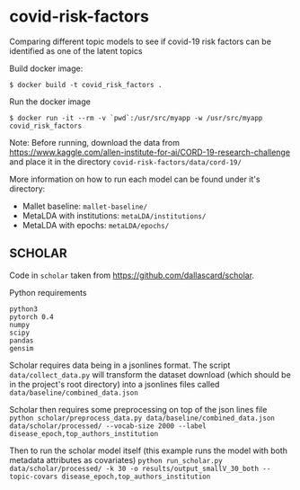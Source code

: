 # covid-risk-factors
Comparing different topic models to see if covid-19 risk factors can be identified as one of the latent topics

Build docker image:
```
$ docker build -t covid_risk_factors .
```

Run the docker image
```
$ docker run -it --rm -v `pwd`:/usr/src/myapp -w /usr/src/myapp covid_risk_factors
```

Note: Before running, download the data from https://www.kaggle.com/allen-institute-for-ai/CORD-19-research-challenge and
place it in the directory `covid-risk-factors/data/cord-19/`

More information on how to run each model can be found under it's directory:
* Mallet baseline: `mallet-baseline/`
* MetaLDA with institutions: `metaLDA/institutions/`
* MetaLDA with epochs: `metaLDA/epochs/`

## SCHOLAR
Code in `scholar` taken from https://github.com/dallascard/scholar.

Python requirements
```
python3
pytorch 0.4
numpy
scipy
pandas
gensim
```

Scholar requires data being in a jsonlines format. The script `data/collect_data.py` will transform the dataset download (which should be in the project's root directory) into a jsonlines files called `data/baseline/combined_data.json`

Scholar then requires some preprocessing on top of the json lines file
`python scholar/preprocess_data.py data/baseline/combined_data.json data/scholar/processed/ --vocab-size 2000 --label disease_epoch,top_authors_institution`

Then to run the scholar model itself (this example runs the model with both metadata attributes as covariates)
`python run_scholar.py data/scholar/processed/ -k 30 -o results/output_smallV_30_both --topic-covars disease_epoch,top_authors_institution`



